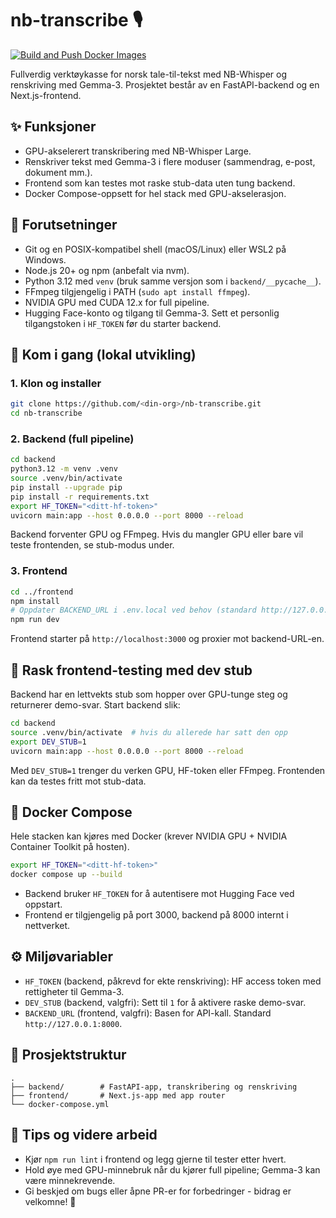 # nb-transcribe 🎙️

[![Build and Push Docker Images](https://github.com/jenanos/nb-transcribe/actions/workflows/build-and-push.yml/badge.svg)](https://github.com/jenanos/nb-transcribe/actions/workflows/build-and-push.yml)

Fullverdig verktøykasse for norsk tale-til-tekst med NB-Whisper og renskriving med Gemma-3. Prosjektet består av en FastAPI-backend og en Next.js-frontend.

## ✨ Funksjoner

- GPU-akselerert transkribering med NB-Whisper Large.
- Renskriver tekst med Gemma-3 i flere moduser (sammendrag, e-post, dokument mm.).
- Frontend som kan testes mot raske stub-data uten tung backend.
- Docker Compose-oppsett for hel stack med GPU-akselerasjon.

## 🧰 Forutsetninger

- Git og en POSIX-kompatibel shell (macOS/Linux) eller WSL2 på Windows.
- Node.js 20+ og npm (anbefalt via nvm).
- Python 3.12 med `venv` (bruk samme versjon som i `backend/__pycache__`).
- FFmpeg tilgjengelig i PATH (`sudo apt install ffmpeg`).
- NVIDIA GPU med CUDA 12.x for full pipeline.
- Hugging Face-konto og tilgang til Gemma-3. Sett et personlig tilgangstoken i `HF_TOKEN` før du starter backend.

## 🚀 Kom i gang (lokal utvikling)

### 1. Klon og installer

```bash
git clone https://github.com/<din-org>/nb-transcribe.git
cd nb-transcribe
```

### 2. Backend (full pipeline)

```bash
cd backend
python3.12 -m venv .venv
source .venv/bin/activate
pip install --upgrade pip
pip install -r requirements.txt
export HF_TOKEN="<ditt-hf-token>"
uvicorn main:app --host 0.0.0.0 --port 8000 --reload
```

Backend forventer GPU og FFmpeg. Hvis du mangler GPU eller bare vil teste frontenden, se stub-modus under.

### 3. Frontend

```bash
cd ../frontend
npm install
# Oppdater BACKEND_URL i .env.local ved behov (standard http://127.0.0.1:8000)
npm run dev
```

Frontend starter på `http://localhost:3000` og proxier mot backend-URL-en.

## 🧪 Rask frontend-testing med dev stub

Backend har en lettvekts stub som hopper over GPU-tunge steg og returnerer demo-svar. Start backend slik:

```bash
cd backend
source .venv/bin/activate  # hvis du allerede har satt den opp
export DEV_STUB=1
uvicorn main:app --host 0.0.0.0 --port 8000 --reload
```

Med `DEV_STUB=1` trenger du verken GPU, HF-token eller FFmpeg. Frontenden kan da testes fritt mot stub-data.

## 🐳 Docker Compose

Hele stacken kan kjøres med Docker (krever NVIDIA GPU + NVIDIA Container Toolkit på hosten).

```bash
export HF_TOKEN="<ditt-hf-token>"
docker compose up --build
```

- Backend bruker `HF_TOKEN` for å autentisere mot Hugging Face ved oppstart.
- Frontend er tilgjengelig på port 3000, backend på 8000 internt i nettverket.

## ⚙️ Miljøvariabler

- `HF_TOKEN` (backend, påkrevd for ekte renskriving): HF access token med rettigheter til Gemma-3.
- `DEV_STUB` (backend, valgfri): Sett til `1` for å aktivere raske demo-svar.
- `BACKEND_URL` (frontend, valgfri): Basen for API-kall. Standard `http://127.0.0.1:8000`.

## 📂 Prosjektstruktur

```
.
├── backend/        # FastAPI-app, transkribering og renskriving
├── frontend/       # Next.js-app med app router
└── docker-compose.yml
```

## 🤝 Tips og videre arbeid

- Kjør `npm run lint` i frontend og legg gjerne til tester etter hvert.
- Hold øye med GPU-minnebruk når du kjører full pipeline; Gemma-3 kan være minnekrevende.
- Gi beskjed om bugs eller åpne PR-er for forbedringer - bidrag er velkomne! 🙌

